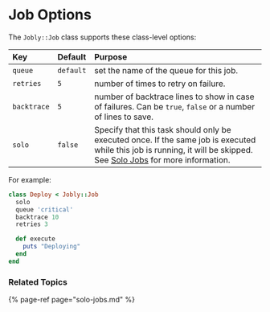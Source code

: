 # Job Options

The `Jobly::Job` class supports these class-level options:

| Key | Default | Purpose |
| :--- | :--- | :--- |
| `queue` | `default` | set the name of the queue for this job. |
| `retries` | `5` | number of times to retry on failure. |
| `backtrace` | `5` | number of backtrace lines to show in case of failures. Can be `true`, `false` or a number of lines to save. |
| `solo` | `false` | Specify that this task should only be executed once. If the same job is executed while this job is running, it will be skipped. See [Solo Jobs](solo-jobs.md) for more information. |

For example:

```ruby
class Deploy < Jobly::Job
  solo
  queue 'critical'
  backtrace 10
  retries 3

  def execute
    puts "Deploying"
  end
end
```

### Related Topics

{% page-ref page="solo-jobs.md" %}


